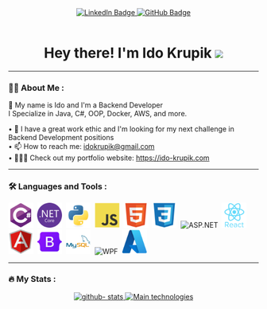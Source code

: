<div id="badges" align="center">
  <a href="https://www.linkedin.com/in/idokrupik">
    <img src="https://img.shields.io/badge/LinkedIn-blue?style=for-the-badge&logo=linkedin&logoColor=white" alt="LinkedIn Badge"/>
  </a>
  
   <a href="https://github.com/Idokr1">
    <img src="https://img.shields.io/badge/GitHub-lightgrey?style=for-the-badge&logo=github&logoColor=white" alt="GitHub Badge"/>
  </a>
</div>

<div align="center">
<img src="https://komarev.com/ghpvc/?username=Idokr1&style=flat-square&color=blue" alt=""/>
</div>

<h1 align="center">
  Hey there! I'm Ido Krupik
  <img src="https://media.giphy.com/media/hvRJCLFzcasrR4ia7z/giphy.gif" width="30px"/>
</h1>

---

### :man_technologist: About Me :

🤔 My name is Ido and I'm a Backend Developer <br/>
I Specialize in Java, C#, OOP, Docker, AWS, and more. <br/>

• 🌱 I have a great work ethic and I'm looking for my next challenge in Backend Development positions<br>
• 📫 How to reach me: idokrupik@gmail.com <br>
• 👨🏻‍💻 Check out my portfolio website: https://ido-krupik.com <br>

---

### :hammer_and_wrench: Languages and Tools :

<img src="https://github.com/devicons/devicon/blob/master/icons/csharp/csharp-original.svg" title="CSharp" alt="CSharp" width="50" height="50"/>&nbsp;
<img src="https://github.com/devicons/devicon/blob/master/icons/dotnetcore/dotnetcore-original.svg" title="DOTNET" alt="DOTNET" width="50" height="50"/>&nbsp;
<img src="https://github.com/devicons/devicon/blob/master/icons/python/python-original.svg" title="Python" alt="Python" width="50" height="50"/>&nbsp;
<img src="https://github.com/devicons/devicon/blob/master/icons/javascript/javascript-original.svg" title="JS" alt="JS" width="50" height="50"/>&nbsp;
<img src="https://github.com/devicons/devicon/blob/master/icons/html5/html5-original.svg" title="HTML" alt="HTML" width="50" height="50"/>&nbsp;
<img src="https://github.com/devicons/devicon/blob/master/icons/css3/css3-original.svg" title="CSS" alt="CSS" width="50" height="50"/>&nbsp;
<img src="https://static.gunnarpeipman.com/wp-content/uploads/2020/09/aspnet-featured.png" title="ASP.NET" alt="ASP.NET" width="50" height="50"/>&nbsp;
<img src="https://github.com/devicons/devicon/blob/master/icons/react/react-original-wordmark.svg" title="React" alt="React" width="50" height="50"/>&nbsp;
<img src="https://github.com/devicons/devicon/blob/master/icons/angularjs/angularjs-original.svg" title="Angular" alt="Angular" width="50" height="50"/>&nbsp;
<img src="https://github.com/devicons/devicon/blob/master/icons/bootstrap/bootstrap-original.svg" title="Bootstrap" alt="Bootstrap" width="50" height="50"/>&nbsp;
<img src="https://github.com/devicons/devicon/blob/master/icons/mysql/mysql-original-wordmark.svg" title="MySQL" alt="MySQL" width="50" height="50"/>&nbsp;
<img src="https://spin.atomicobject.com/wp-content/uploads/Microsoft_WPF.png" title="WPF" alt="WPF" width="50" height="50"/>&nbsp;
<img src="https://github.com/devicons/devicon/blob/master/icons/azure/azure-original.svg" title="Azure" alt="Azure" width="50" height="50"/>&nbsp;

---

### :fire: My Stats :

<p align="center">
<a href="https://github.com/Idokr1">
  <img height="180em" width="410em" src="https://github-readme-stats-eight-theta.vercel.app/api?username=Idokr1&show_icons=true&theme=buefy&include_all_commits=true&count_private=true" alt="github- stats"/>
  <img height="180em" width="410em" src="https://github-readme-stats-eight-theta.vercel.app/api/top-langs/?username=Idokr1&layout=compact&langs_count=8&theme=buefy" alt="Main technologies"/>
</a>
</p>
